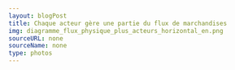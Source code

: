 ```yaml
---
layout: blogPost
title: Chaque acteur gère une partie du flux de marchandises
img: diagramme_flux_physique_plus_acteurs_horizontal_en.png
sourceURL: none
sourceName: none
type: photos
---
```



